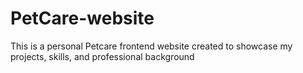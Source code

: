 # PetCare-website
This is a personal Petcare frontend website created to showcase my projects, skills, and professional background 
